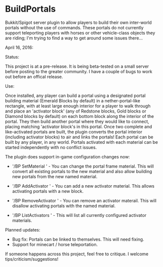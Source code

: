 # BuildPortals
Bukkit/Spigot server plugin to allow players to build their own inter-world portals without the use of commands. These portals do not currently support teleporting players with horses or other vehicle-class objects they are riding; I'm trying to find a way to get around some issues there...

April 16, 2016:

Status:

This project is at a pre-release. It is being beta-tested on a small server before posting to the greater community. I have a couple of bugs to work out before an offical release.

Use:

Once installed, any player can build a portal using a designated portal building material (Emerald Blocks by default) in a nether-portal-like rectangle, with at least large enough interior for a player to walk through and place an 'activator block' (any of Redstone blocks, Gold blocks or Diamond blocks by default) on each bottom block along the interior of the portal. They then build another portal where they would like to connect, placing matching 'activator block's in this portal. Once two complete and like-activated portals are built, the plugin converts the portal interior (including activator blocks) to air and links the portals! Each portal can be built by any player, in any world. Portals activated with each material can be started independently with no conflict issues.

The plugin does support in-game configuration changes now:

 * '/BP SetMaterial <MaterialName>' - You can change the portal frame material. This will convert all existing portals to the new material and also allow building new portals from the new named material.
 
  * '/BP AddActivator <MaterialName>' - You can add a new activator material. This allows activating portals with a new block.
  
  * '/BP RemoveActivator <MaterialName>' - You can remove an activator materail. This will disallow activating portals with the named material.
  
  * '/BP ListActivators <MaterialName>' - This will list all currently configured activator materials. 

Planned updates:
 * Bug fix: Portals can be linked to themselves. This will need fixing.
 * Support for minecart / horse teleportation.

If someone happens across this project, feel free to critique. I welcome tips/criticism/suggestions!
